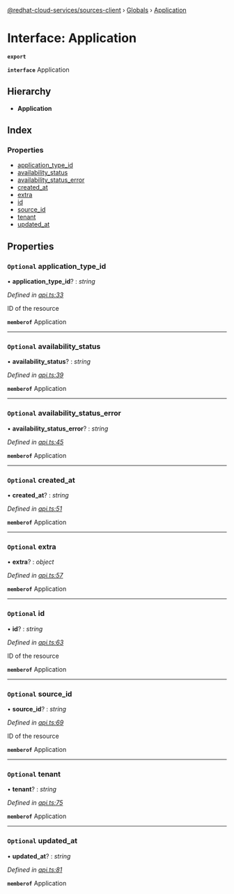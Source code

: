 [@redhat-cloud-services/sources-client](../README.md) › [Globals](../globals.md) › [Application](application.md)

# Interface: Application

**`export`** 

**`interface`** Application

## Hierarchy

* **Application**

## Index

### Properties

* [application_type_id](application.md#optional-application_type_id)
* [availability_status](application.md#optional-availability_status)
* [availability_status_error](application.md#optional-availability_status_error)
* [created_at](application.md#optional-created_at)
* [extra](application.md#optional-extra)
* [id](application.md#optional-id)
* [source_id](application.md#optional-source_id)
* [tenant](application.md#optional-tenant)
* [updated_at](application.md#optional-updated_at)

## Properties

### `Optional` application_type_id

• **application_type_id**? : *string*

*Defined in [api.ts:33](https://github.com/RedHatInsights/javascript-clients/blob/master/packages/sources/api.ts#L33)*

ID of the resource

**`memberof`** Application

___

### `Optional` availability_status

• **availability_status**? : *string*

*Defined in [api.ts:39](https://github.com/RedHatInsights/javascript-clients/blob/master/packages/sources/api.ts#L39)*

**`memberof`** Application

___

### `Optional` availability_status_error

• **availability_status_error**? : *string*

*Defined in [api.ts:45](https://github.com/RedHatInsights/javascript-clients/blob/master/packages/sources/api.ts#L45)*

**`memberof`** Application

___

### `Optional` created_at

• **created_at**? : *string*

*Defined in [api.ts:51](https://github.com/RedHatInsights/javascript-clients/blob/master/packages/sources/api.ts#L51)*

**`memberof`** Application

___

### `Optional` extra

• **extra**? : *object*

*Defined in [api.ts:57](https://github.com/RedHatInsights/javascript-clients/blob/master/packages/sources/api.ts#L57)*

**`memberof`** Application

___

### `Optional` id

• **id**? : *string*

*Defined in [api.ts:63](https://github.com/RedHatInsights/javascript-clients/blob/master/packages/sources/api.ts#L63)*

ID of the resource

**`memberof`** Application

___

### `Optional` source_id

• **source_id**? : *string*

*Defined in [api.ts:69](https://github.com/RedHatInsights/javascript-clients/blob/master/packages/sources/api.ts#L69)*

ID of the resource

**`memberof`** Application

___

### `Optional` tenant

• **tenant**? : *string*

*Defined in [api.ts:75](https://github.com/RedHatInsights/javascript-clients/blob/master/packages/sources/api.ts#L75)*

**`memberof`** Application

___

### `Optional` updated_at

• **updated_at**? : *string*

*Defined in [api.ts:81](https://github.com/RedHatInsights/javascript-clients/blob/master/packages/sources/api.ts#L81)*

**`memberof`** Application
